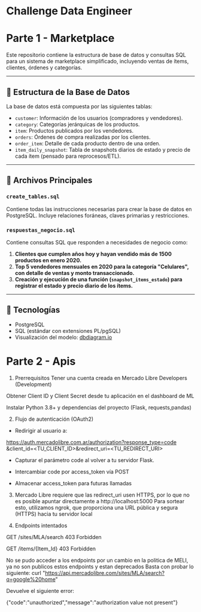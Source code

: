 # Challenge Data Engineer 

# Parte 1 - Marketplace

Este repositorio contiene la estructura de base de datos y consultas SQL para un sistema de marketplace simplificado, incluyendo ventas de ítems, clientes, órdenes y categorías.

---

## 📌 Estructura de la Base de Datos

La base de datos está compuesta por las siguientes tablas:

- `customer`: Información de los usuarios (compradores y vendedores).
- `category`: Categorías jerárquicas de los productos.
- `item`: Productos publicados por los vendedores.
- `orders`: Órdenes de compra realizadas por los clientes.
- `order_item`: Detalle de cada producto dentro de una orden.
- `item_daily_snapshot`: Tabla de snapshots diarios de estado y precio de cada ítem (pensado para reprocesos/ETL).


---

## 📁 Archivos Principales

### `create_tables.sql`

Contiene todas las instrucciones necesarias para crear la base de datos en PostgreSQL. Incluye relaciones foráneas, claves primarias y restricciones.

### `respuestas_negocio.sql`

Contiene consultas SQL que responden a necesidades de negocio como:

1. **Clientes que cumplen años hoy y hayan vendido más de 1500 productos en enero 2020.**
2. **Top 5 vendedores mensuales en 2020 para la categoría "Celulares", con detalle de ventas y monto transaccionado.**
3. **Creación y ejecución de una función (`snapshot_items_estado`) para registrar el estado y precio diario de los ítems.**

---

## 🧰 Tecnologías

- PostgreSQL
- SQL (estándar con extensiones PL/pgSQL)
- Visualización del modelo: [dbdiagram.io](https://dbdiagram.io)


# Parte 2 - Apis

1. Prerrequisitos
Tener una cuenta creada en Mercado Libre Developers (Development)

Obtener Client ID y Client Secret desde tu aplicación en el dashboard de ML 

Instalar Python 3.8+ y dependencias del proyecto (Flask, requests,pandas)

2. Flujo de autenticación (OAuth2)

- Redirigir al usuario a:

https://auth.mercadolibre.com.ar/authorization?response_type=code
&client_id=<TU_CLIENT_ID>&redirect_uri=<TU_REDIRECT_URI>

- Capturar el parámetro code al volver a tu servidor Flask.

- Intercambiar code por access_token vía POST

- Almacenar access_token para futuras llamadas

3. Mercado Libre requiere que las redirect_uri usen HTTPS, por lo que no es posible apuntar directamente a http://localhost:5000 
  Para sortear esto, utilizamos ngrok, que proporciona una URL pública y segura (HTTPS) hacia tu servidor local

4. Endpoints intentados

GET /sites/MLA/search 403 Forbidden

GET /items/{Item_Id} 403 Forbidden


No se pudo acceder a los endpoints por un cambio en la politica de MELI, ya no son publicos estos endpoints y estan deprecados
Basta con probar lo siguiente: curl "https://api.mercadolibre.com/sites/MLA/search?q=google%20home"

Devuelve el siguiente error: 

{"code":"unauthorized","message":"authorization value not present"}
